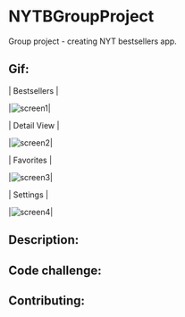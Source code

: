 # NYTBGroupProject
Group project - creating NYT bestsellers app. 

## Gif:
| Bestsellers |

|![screen1](https://user-images.githubusercontent.com/55755297/74781684-f0061780-526f-11ea-84e4-2a80d0dfaf83.gif)|

| Detail View |

|![screen2](https://user-images.githubusercontent.com/55755297/74781814-3bb8c100-5270-11ea-90c5-bf852eb3dc54.gif)|

| Favorites |

|![screen3](https://user-images.githubusercontent.com/55755297/74781941-86d2d400-5270-11ea-913b-9602a95ad75f.gif)|

| Settings |

|![screen4](https://user-images.githubusercontent.com/55755297/74779122-e5954f00-526a-11ea-8e53-f58ceb051b3e.gif)|

## Description:

## Code challenge:


## Contributing:



